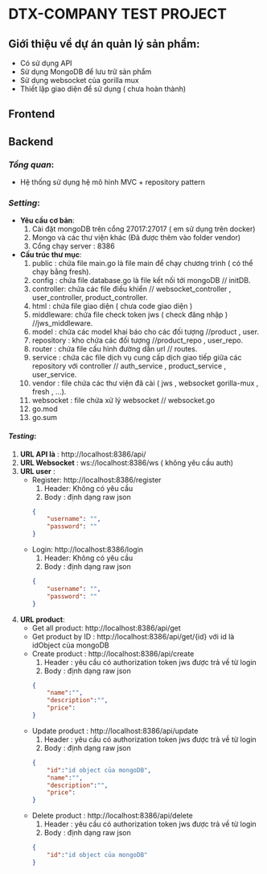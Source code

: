 # **DTX-COMPANY TEST PROJECT**

## **Giới thiệu về dự án quản lý sản phẩm:**
* Có sử dụng API
* Sử dụng MongoDB để lưu trữ sản phẩm
* Sử dụng websocket của gorilla mux
* Thiết lập giao diện để sử dụng ( chưa hoàn thành)

## **Frontend**
## **Backend**
### ***Tổng quan***:
- Hệ thống sử dụng hệ mô hình MVC + repository pattern
### ***Setting***:
* **Yêu  cầu cơ bản**:
    1. Cài đặt mongoDB trên cổng 27017:27017 ( em sử dụng trên docker)
    2. Mongo và các thư viện khác (Đã được thêm vào folder vendor)
    3. Cổng chạy server : 8386
* **Cấu trúc thư mục**:
    1. public : chứa file main.go là file main để chạy chương trình ( có thể chạy bằng fresh).
    2. config : chứa file database.go là file kết nối tới mongoDB // initDB.
    3. controller: chứa các file điều khiển // websocket_controller , user_controller, product_controller.
    4. html : chứa file giao diện ( chưa code giao diện )
    5. middleware: chứa file check token jws ( check đăng nhập ) //jws_middleware.
    6. model : chứa các model khai báo cho các đối tượng //product , user.
    7. repository : kho chứa các đối tượng //product_repo , user_repo.
    8. router : chứa file cấu hình đường dẫn url // routes.
    9. service : chứa các file dịch vụ cung cấp dịch giao tiếp giữa các repository với controller // auth_service , product_service , user_service.
    10. vendor : file chứa các thư viện đã cài ( jws , websocket gorilla-mux , fresh , ...).
    11. websocket : file chứa xử lý websocket // websocket.go
    12. go.mod
    13. go.sum
#### ***Testing***:
1. **URL API là** : http://localhost:8386/api/
2. **URL Websocket** : ws://localhost:8386/ws ( không yêu cầu auth)
3. **URL user** :
    * Register: http://localhost:8386/register
        1. Header: Không có yêu cầu
        2. Body : định dạng raw json
        ```json
        {
            "username": "",
            "password": ""
        }
        ```
    * Login: http://localhost:8386/login
        1. Header: Không có yêu cầu
        2. Body : định dạng raw json
        ```json
        {
            "username": "",
            "password": ""
        }
        ```
4. **URL product**:
    * Get all product: http://localhost:8386/api/get
    * Get product by ID : http://localhost:8386/api/get/{id} với id là idObject của mongoDB
    * Create product : http://localhost:8386/api/create
        1. Header : yêu cầu có authorization token jws được trả về từ login
        2. Body : định dạng raw json
        ```json
        {
            "name":"",
            "description":"",
            "price":
        }
        ```
    * Update product : http://localhost:8386/api/update
        1. Header : yêu cầu có authorization token jws được trả về từ login
        2. Body : định dạng raw json 
        ```json
        {
            "id":"id object của mongoDB",
            "name":"",
            "description":"",
            "price":
        }
        ```
    * Delete product : http://localhost:8386/api/delete
        1. Header : yêu cầu có authorization token jws được trả về từ login
        2. Body : định dạng raw json
        ```json
        {
            "id":"id object của mongoDB"
        }
        ```